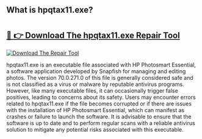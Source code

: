 ## What is hpqtax11.exe? 

# <h2><a href="https://exedetect.com/download.php?hpqtax11.exe">🔗 👉 Download The hpqtax11.exe Repair Tool</a></h2>

[![Download The Repair Tool](https://exedetect.com/download-button.jpg)](https://exedetect.com/download.php?hpqtax11.exe)

hpqtax11.exe is an executable file associated with HP Photosmart Essential, a software application developed by Snapfish for managing and editing photos. The version 70.0.271.0 of this file is generally considered safe and is not classified as a virus or malware by reputable antivirus programs. However, like many executable files, it can occasionally trigger false positives, leading to concerns about its safety. Users may encounter errors related to hpqtax11.exe if the file becomes corrupted or if there are issues with the installation of HP Photosmart Essential, which can manifest as crashes or failure to launch the software. It is advisable to ensure that the software is up to date and to perform regular scans with a reliable antivirus solution to mitigate any potential risks associated with this executable.